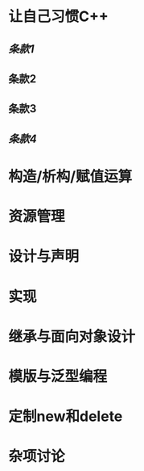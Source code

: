 # 让自己习惯C++

## *条款1*

## 条款2

## 条款3

## *条款4*

# 构造/析构/赋值运算

# 资源管理

# 设计与声明

# 实现

# 继承与面向对象设计

# 模版与泛型编程

# 定制new和delete

# 杂项讨论